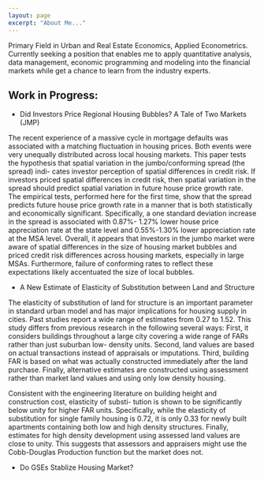 ```yaml
---
layout: page
excerpt: "About Me..."
---
```


Primary Field in Urban and Real Estate Economics, Applied Econometrics. Currently seeking a position that enables me to apply quantitative analysis, data management, economic programming and modeling into the financial markets while get a chance to learn from the industry experts.

## Work in Progress:

- Did Investors Price Regional Housing Bubbles? A Tale of Two Markets (JMP)


The recent experience of a massive cycle in mortgage defaults was associated with a matching fluctuation in housing prices. Both events were very unequally distributed across local housing markets. This paper tests the hypothesis that spatial variation in the jumbo/conforming spread (the spread) indi- cates investor perception of spatial differences in credit risk. If investors priced spatial differences in credit risk, then spatial variation in the spread should predict spatial variation in future house price growth rate. The empirical tests, performed here for the first time, show that the spread predicts future house price growth rate in a manner that is both statistically and economically significant. Specifically, a one standard deviation increase in the spread is associated with 0.87%- 1.27% lower house price appreciation rate at the state level and 0.55%-1.30% lower appreciation rate at the MSA level. Overall, it appears that investors in the jumbo market were aware of spatial differences in the size of housing market bubbles and priced credit risk differences across housing markets, especially in large MSAs. Furthermore, failure of conforming rates to reflect these expectations likely accentuated the size of local bubbles.


- A New Estimate of Elasticity of Substitution between Land and Structure

The elasticity of substitution of land for structure is an important parameter in standard urban model and has major implications for housing supply in cities. Past studies report a wide range of estimates from 0.27 to 1.52. This study differs from previous research in the following several ways: First, it considers buildings throughout a large city covering a wide range of FARs rather than just suburban low- density units. Second, land values are based on actual transactions instead of appraisals or imputations. Third, building FAR is based on what was actually constructed immediately after the land purchase. Finally, alternative estimates are constructed using assessment rather than market land values and using only low density housing.

Consistent with the engineering literature on building height and construction cost, elasticity of substi- tution is shown to be significantly below unity for higher FAR units. Specifically, while the elasticity of substitution for single family housing is 0.72, it is only 0.33 for newly built apartments containing both low and high density structures. Finally, estimates for high density development using assessed land values are close to unity. This suggests that assessors and appraisers might use the Cobb-Douglas Production function but the market does not.



- Do GSEs Stablize Housing Market?

